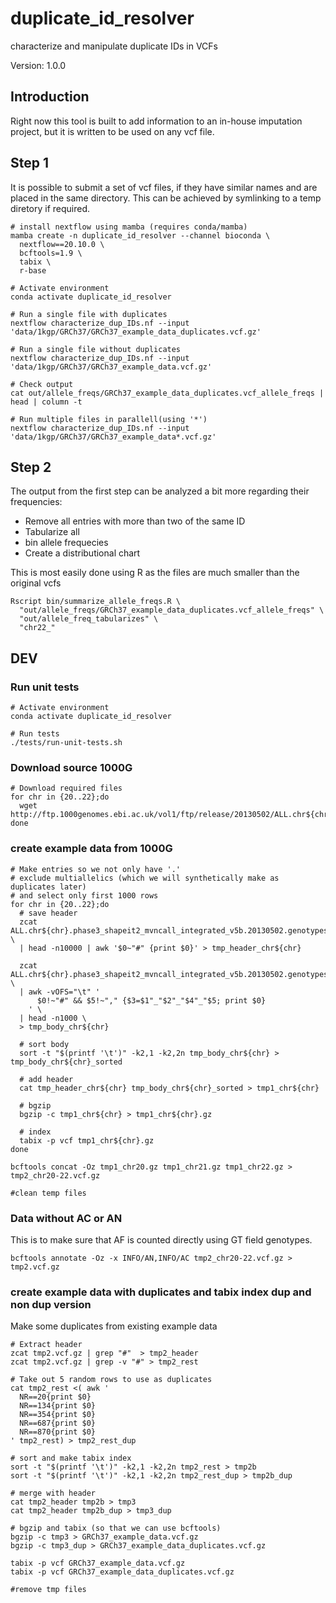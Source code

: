 # duplicate_id_resolver
characterize and manipulate duplicate IDs in VCFs

Version: 1.0.0

## Introduction
Right now this tool is built to add information to an in-house imputation project, but it is written to be used on any vcf file.

## Step 1
It is possible to submit a set of vcf files, if they have similar names and are placed in the same directory. This can be achieved by symlinking to a temp diretory if required.

```
# install nextflow using mamba (requires conda/mamba)
mamba create -n duplicate_id_resolver --channel bioconda \
  nextflow==20.10.0 \
  bcftools=1.9 \
  tabix \
  r-base

# Activate environment
conda activate duplicate_id_resolver

# Run a single file with duplicates
nextflow characterize_dup_IDs.nf --input 'data/1kgp/GRCh37/GRCh37_example_data_duplicates.vcf.gz'

# Run a single file without duplicates
nextflow characterize_dup_IDs.nf --input 'data/1kgp/GRCh37/GRCh37_example_data.vcf.gz'

# Check output
cat out/allele_freqs/GRCh37_example_data_duplicates.vcf_allele_freqs | head | column -t

# Run multiple files in parallell(using '*')
nextflow characterize_dup_IDs.nf --input 'data/1kgp/GRCh37/GRCh37_example_data*.vcf.gz'

```

## Step 2
The output from the first step can be analyzed a bit more regarding their frequencies:
- Remove all entries with more than two of the same ID
- Tabularize all 
- bin allele frequecies
- Create a distributional chart

This is most easily done using R as the files are much smaller than the original vcfs

```
Rscript bin/summarize_allele_freqs.R \
  "out/allele_freqs/GRCh37_example_data_duplicates.vcf_allele_freqs" \
  "out/allele_freq_tabularizes" \
  "chr22_"
```


## DEV

### Run unit tests

```
# Activate environment
conda activate duplicate_id_resolver

# Run tests
./tests/run-unit-tests.sh
```

### Download source 1000G
```
# Download required files
for chr in {20..22};do
  wget http://ftp.1000genomes.ebi.ac.uk/vol1/ftp/release/20130502/ALL.chr${chr}.phase3_shapeit2_mvncall_integrated_v5b.20130502.genotypes.vcf.gz
done 
```

### create example data from 1000G
```
# Make entries so we not only have '.'
# exclude multiallelics (which we will synthetically make as duplicates later)
# and select only first 1000 rows
for chr in {20..22};do
  # save header
  zcat ALL.chr${chr}.phase3_shapeit2_mvncall_integrated_v5b.20130502.genotypes.vcf.gz \
  | head -n10000 | awk '$0~"#" {print $0}' > tmp_header_chr${chr}

  zcat ALL.chr${chr}.phase3_shapeit2_mvncall_integrated_v5b.20130502.genotypes.vcf.gz \
  | awk -vOFS="\t" '
      $0!~"#" && $5!~"," {$3=$1"_"$2"_"$4"_"$5; print $0}
    ' \
  | head -n1000 \
  > tmp_body_chr${chr}

  # sort body
  sort -t "$(printf '\t')" -k2,1 -k2,2n tmp_body_chr${chr} > tmp_body_chr${chr}_sorted
  
  # add header
  cat tmp_header_chr${chr} tmp_body_chr${chr}_sorted > tmp1_chr${chr}

  # bgzip
  bgzip -c tmp1_chr${chr} > tmp1_chr${chr}.gz

  # index
  tabix -p vcf tmp1_chr${chr}.gz
done

bcftools concat -Oz tmp1_chr20.gz tmp1_chr21.gz tmp1_chr22.gz > tmp2_chr20-22.vcf.gz

#clean temp files
```

### Data without AC or AN
This is to make sure that AF is counted directly using GT field genotypes.

```
bcftools annotate -Oz -x INFO/AN,INFO/AC tmp2_chr20-22.vcf.gz > tmp2.vcf.gz
```

### create example data with duplicates and tabix index dup and non dup version
Make some duplicates from existing example data
```
# Extract header
zcat tmp2.vcf.gz | grep "#"  > tmp2_header
zcat tmp2.vcf.gz | grep -v "#" > tmp2_rest

# Take out 5 random rows to use as duplicates
cat tmp2_rest <( awk '
  NR==20{print $0}
  NR==134{print $0}
  NR==354{print $0}
  NR==687{print $0}
  NR==870{print $0}
' tmp2_rest) > tmp2_rest_dup

# sort and make tabix index
sort -t "$(printf '\t')" -k2,1 -k2,2n tmp2_rest > tmp2b
sort -t "$(printf '\t')" -k2,1 -k2,2n tmp2_rest_dup > tmp2b_dup

# merge with header
cat tmp2_header tmp2b > tmp3
cat tmp2_header tmp2b_dup > tmp3_dup

# bgzip and tabix (so that we can use bcftools)
bgzip -c tmp3 > GRCh37_example_data.vcf.gz
bgzip -c tmp3_dup > GRCh37_example_data_duplicates.vcf.gz

tabix -p vcf GRCh37_example_data.vcf.gz
tabix -p vcf GRCh37_example_data_duplicates.vcf.gz

#remove tmp files
```

